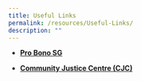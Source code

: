 ```yaml
---
title: Useful Links
permalink: /resources/Useful-Links/
description: ""
---
```


* [**Pro Bono SG**](https://www.lawsocprobono.org/Pages/default.aspx)

* [**Community Justice Centre (CJC)**](https://www.cjc.org.sg/)